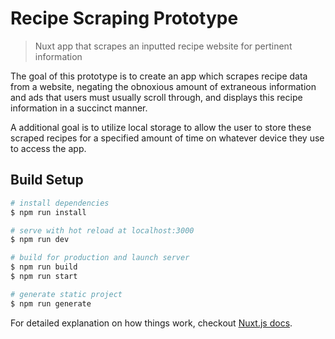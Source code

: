 # Recipe Scraping Prototype

> Nuxt app that scrapes an inputted recipe website for pertinent information

The goal of this prototype is to create an app which scrapes recipe data from a website, negating the obnoxious amount of extraneous information and ads that users must usually scroll through, and displays this recipe information in a succinct manner.

A additional goal is to utilize local storage to allow the user to store these scraped recipes for a specified amount of time on whatever device they use to access the app.

## Build Setup

``` bash
# install dependencies
$ npm run install

# serve with hot reload at localhost:3000
$ npm run dev

# build for production and launch server
$ npm run build
$ npm run start

# generate static project
$ npm run generate
```

For detailed explanation on how things work, checkout [Nuxt.js docs](https://nuxtjs.org).
